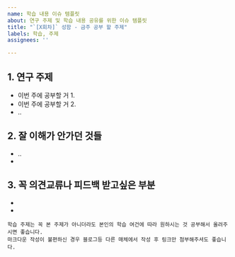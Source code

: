 ```yaml
---
name: 학습 내용 이슈 템플릿
about: 연구 주제 및 학습 내용 공유를 위한 이슈 템플릿
title: "`[X회차]` 성함 - 금주 공부 할 주제"
labels: 학습, 주제
assignees: ''

---
```



## 1. 연구 주제
- 이번 주에 공부할 거 1.
- 이번 주에 공부할 거 2.
- ..

## 2. 잘 이해가 안가던 것들
- ..
- 


## 3. 꼭 의견교류나 피드백 받고싶은 부분
- 
- 

```
학습 주제는 꼭 본 주제가 아니더라도 본인의 학습 여건에 따라 원하시는 것 공부해서 올려주시면 좋습니다.
마크다운 작성이 불편하신 경우 블로그등 다른 매체에서 작성 후 링크만 첨부해주셔도 좋습니다.
```
